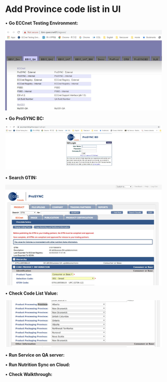 # Add Province code list in UI

• **Go ECCnet Testing Environment:**

![repo1](https://github.com/JongkukJayLee/ProdCertTasks/blob/master/images/image1.jpg)

• **Go ProSYNC BC:**

![repo1](https://github.com/JongkukJayLee/ProdCertTasks/blob/master/images/image2.jpg)

• **Search GTIN:**

![repo1](https://github.com/JongkukJayLee/ProdCertTasks/blob/master/images/image3.jpg)

• **Check Code List Value:**

![repo1](https://github.com/JongkukJayLee/ProdCertTasks/blob/master/images/image4.jpg)

• **Run Service on QA server:**


• **Run Nutrition Sync on Cloud:**


• **Check Walkthrough:**
